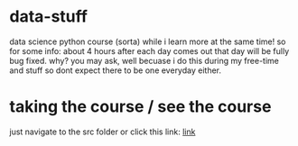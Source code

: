 # data-stuff
data science python course (sorta) while i learn more at the same time! so for some info: about 4 hours after each day comes out that day will be fully bug fixed.
why? you may ask, well becuase i do this during my free-time and stuff so dont expect there to be one everyday either.
# taking the course / see the course
just navigate to the src folder or click this link:
[link](https://github.com/webbrowser11/data-stuff/tree/main/src)
